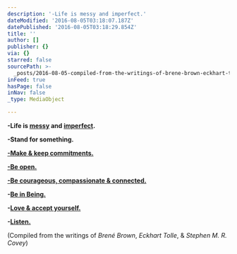```yaml
---
description: '-Life is messy and imperfect.'
dateModified: '2016-08-05T03:18:07.187Z'
datePublished: '2016-08-05T03:18:29.854Z'
title: ''
author: []
publisher: {}
via: {}
starred: false
sourcePath: >-
  _posts/2016-08-05-compiled-from-the-writings-of-brene-brown-eckhart-tolle-and.md
inFeed: true
hasPage: false
inNav: false
_type: MediaObject

---
```

**-Life is [messy][0] and [imperfect][1].**

**-Stand for something.**

**[-Make & keep commitments.][2]**

**[-Be open.][2]**

**[-Be courageous, compassionate & connected.][2]**

**-[Be in Being.][3]**

**-[Love & accept yourself.][4]**

**-[Listen.][5]**

(Compiled from the writings of _Brené Brown_, _Eckhart Tolle_, & _Stephen M. R. Covey_)

[0]: https://www.youtube.com/watch?v=RZWf2_2L2v8&feature=iv&src_vid=1Evwgu369Jw&annotation_id=channel%3Acta%3A1Evwgu369Jw_1387377892141912 "Blame"
[1]: https://www.youtube.com/watch?v=1Evwgu369Jw#action=share "Shame"
[2]: http://www.speedoftrust.com/Home "The Speed of Trust"
[3]: http://www.eckharttolle.de/ "Be in Being"
[4]: https://youtu.be/kAk4cwjvJ0A "Dare Greatly"
[5]: https://thekaronyagency.com/ "Listen"